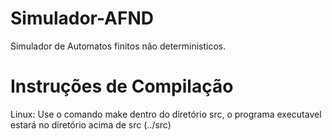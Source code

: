 # Simulador-AFND
Simulador de Automatos finitos não deterministicos.

# Instruções de Compilação
Linux: Use o comando make dentro do diretório src, o programa executavel estará no diretório acima de src (../src)
